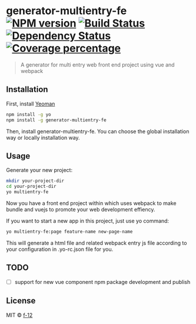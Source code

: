 # generator-multientry-fe [![NPM version][npm-image]][npm-url] [![Build Status][travis-image]][travis-url] [![Dependency Status][daviddm-image]][daviddm-url] [![Coverage percentage][coveralls-image]][coveralls-url]
> A generator for multi entry web front end project using vue and webpack

## Installation

First, install [Yeoman](http://yeoman.io)

```bash
npm install -g yo
npm install -g generator-multientry-fe
```

Then, install generator-multientry-fe. You can choose the global installation way or locally installation way.

## Usage

Generate your new project:

```bash
mkdir your-project-dir
cd your-project-dir
yo multientry-fe
```

Now you have a front end project within which uses webpack to make bundle and vuejs to promote your web development effiency.

If you want to start a new app in this project, just use yo command:

```bash
yo multientry-fe:page feature-name new-page-name
```
This will generate a html file and related webpack entry js file according to your configuration in .yo-rc.json file for you.

## TODO

- [ ] support for new vue component npm package development and publish

## License

MIT © [f-12](github.com/f-12)


[npm-image]: https://badge.fury.io/js/generator-multientry-fe.svg
[npm-url]: https://npmjs.org/package/generator-multientry-fe
[travis-image]: https://travis-ci.org/F-12/generator-multientry-fe.svg?branch=master
[travis-url]: https://travis-ci.org/F-12/generator-multientry-fe
[daviddm-image]: https://david-dm.org/F-12/generator-multientry-fe.svg?theme=shields.io
[daviddm-url]: https://david-dm.org/F-12/generator-multientry-fe
[coveralls-image]: https://coveralls.io/repos/F-12/generator-multientry-fe/badge.svg
[coveralls-url]: https://coveralls.io/r/F-12/generator-multientry-fe
